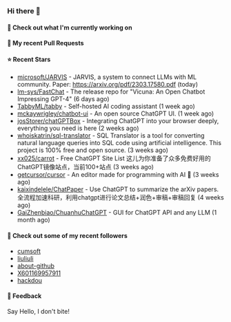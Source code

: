 ### Hi there 👋

#### 👷 Check out what I'm currently working on

#### 🔨 My recent Pull Requests


#### ⭐ Recent Stars

- [microsoft/JARVIS](https://github.com/microsoft/JARVIS) - JARVIS, a system to connect LLMs with ML community. Paper: https://arxiv.org/pdf/2303.17580.pdf (today)
- [lm-sys/FastChat](https://github.com/lm-sys/FastChat) - The release repo for &#34;Vicuna: An Open Chatbot Impressing GPT-4&#34; (6 days ago)
- [TabbyML/tabby](https://github.com/TabbyML/tabby) - Self-hosted AI coding assistant (1 week ago)
- [mckaywrigley/chatbot-ui](https://github.com/mckaywrigley/chatbot-ui) - An open source ChatGPT UI. (1 week ago)
- [josStorer/chatGPTBox](https://github.com/josStorer/chatGPTBox) - Integrating ChatGPT into your browser deeply, everything you need is here (2 weeks ago)
- [whoiskatrin/sql-translator](https://github.com/whoiskatrin/sql-translator) - SQL Translator is a tool for converting natural language queries into SQL code using artificial intelligence. This project is 100% free and open source. (3 weeks ago)
- [xx025/carrot](https://github.com/xx025/carrot) - Free ChatGPT Site List 这儿为你准备了众多免费好用的ChatGPT镜像站点，当前100&#43;站点 (3 weeks ago)
- [getcursor/cursor](https://github.com/getcursor/cursor) - An editor made for programming with AI 🤖 (3 weeks ago)
- [kaixindelele/ChatPaper](https://github.com/kaixindelele/ChatPaper) - Use ChatGPT to summarize the arXiv papers. 全流程加速科研，利用chatgpt进行论文总结&#43;润色&#43;审稿&#43;审稿回复 (4 weeks ago)
- [GaiZhenbiao/ChuanhuChatGPT](https://github.com/GaiZhenbiao/ChuanhuChatGPT) - GUI for ChatGPT API and any LLM (1 month ago)

#### 👯 Check out some of my recent followers

- [cumsoft](https://github.com/cumsoft)
- [liuliuli](https://github.com/liuliuli)
- [about-github](https://github.com/about-github)
- [X601169957911](https://github.com/X601169957911)
- [hackdou](https://github.com/hackdou)

#### 💬 Feedback

Say Hello, I don't bite!